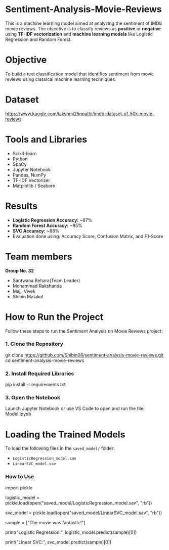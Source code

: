 # Sentiment-Analysis-Movie-Reviews
This is a machine learning model aimed at analyzing the sentiment of IMDb movie reviews. The objective is to classify reviews as **positive** or **negative** using **TF-IDF vectorization** and **machine learning models** like Logistic Regression and Random Forest.

# Objective
To build a text classification model that identifies sentiment from movie reviews using classical machine learning techniques.

# Dataset
https://www.kaggle.com/lakshmi25npathi/imdb-dataset-of-50k-movie-reviews

# Tools and Libraries
- Scikit-learn
- Python
- SpaCy
- Jupyter Notebook
- Pandas, NumPy
- TF-IDF Vectorizer
- Matplotlib / Seaborn

# Results

- **Logistic Regression Accuracy:** ~87%
- **Random Forest Accuracy:** ~85%
- **SVC Accuracy:** ~88%
- Evaluation done using: Accuracy Score, Confusion Matrix, and F1-Score

# Team members
**Group No. 32**
- Santwana Behara(Team Leader)
- Mohammad Rakshanda
- Majji Vivek
- Shibin Malakot

# How to Run the Project

Follow these steps to run the Sentiment Analysis on Movie Reviews project:

### 1. Clone the Repository
git clone https://github.com/Shibin08/sentiment-analysis-movie-reviews.git
cd sentiment-analysis-movie-reviews

### 2. Install Required Libraries
pip install -r requirements.txt

### 3. Open the Notebook
Launch Jupyter Notebook or use VS Code to open and run the file:
Model.ipynb

# Loading the Trained Models

To load the following files in the `saved_model/` folder:

- `LogisticRegression_model.sav`
- `LinearSVC_model.sav`

### How to Use
import pickle

logistic_model = pickle.load(open("saved_model/LogisticRegression_model.sav", "rb"))
  
svc_model = pickle.load(open("saved_model/LinearSVC_model.sav", "rb"))


sample = ["The movie was fantastic!"]

print("Logistic Regression:", logistic_model.predict(sample)[0])

print("Linear SVC:", svc_model.predict(sample)[0])





